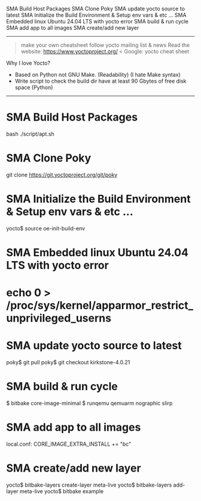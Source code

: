 SMA Build Host Packages
SMA Clone Poky
SMA update yocto source to latest
SMA Initialize the Build Environment & Setup env vars & etc ...
SMA Embedded linux Ubuntu 24.04 LTS with yocto error
SMA build & run cycle
SMA add app to all images
SMA create/add new layer



- -----------------------------------------------------------------------------
> make your own cheatsheet
> follow yocto mailing list & news
> Read the website: https://www.yoctoproject.org/
< Google: yocto cheat sheet


Why I love Yocto?
- Based on Python not GNU Make. (Readability) (I hate Make syntax)
- Write script to check the build dir have at least 90 Gbytes of free disk
  space (Python)
- -----------------------------------------------------------------------------



SMA Build Host Packages
===============================================================================
bash ./script/apt.sh



SMA Clone Poky
===============================================================================
git clone https://git.yoctoproject.org/git/poky



SMA Initialize the Build Environment & Setup env vars & etc ...
===============================================================================
yocto$ source oe-init-build-env



SMA Embedded linux Ubuntu 24.04 LTS with yocto error
===============================================================================
# echo 0 > /proc/sys/kernel/apparmor_restrict_unprivileged_userns



SMA update yocto source to latest
===============================================================================
poky$ git pull
poky$ git checkout kirkstone-4.0.21



SMA build & run cycle
===============================================================================
$ bitbake core-image-minimal
$ runqemu qemuarm nographic slirp


SMA add app to all images
===============================================================================
local.conf:
CORE_IMAGE_EXTRA_INSTALL += "bc"


SMA create/add new layer
===============================================================================
yocto$ bitbake-layers create-layer meta-live
yocto$ bitbake-layers add-layer meta-live
yocto$ bitbake example
